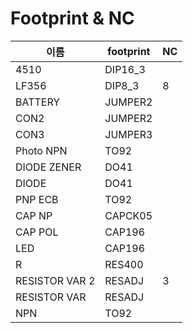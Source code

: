 # Footprint & NC

|이름|footprint|NC|
|---|---|---|
|4510|DIP16_3||
|LF356|DIP8_3|8|
|BATTERY|JUMPER2||
|CON2|JUMPER2||
|CON3|JUMPER3||
|Photo NPN|TO92||
|DIODE ZENER|DO41||
|DIODE|DO41||
|PNP ECB|TO92||
|CAP NP|CAPCK05||
|CAP POL|CAP196||
|LED|CAP196||
|R|RES400||
|RESISTOR VAR 2|RESADJ|3|
|RESISTOR VAR|RESADJ||
|NPN|TO92||
